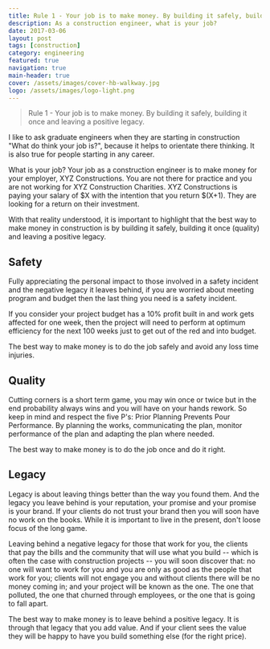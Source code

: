 ```yaml
---
title: Rule 1 - Your job is to make money. By building it safely, building it once and leaving a positive legacy.
description: As a construction engineer, what is your job?
date: 2017-03-06
layout: post
tags: [construction]
category: engineering
featured: true
navigation: true
main-header: true
cover: /assets/images/cover-hb-walkway.jpg
logo: /assets/images/logo-light.png
---
```


> Rule 1 - Your job is to make money. By building it safely, building it once and leaving a positive legacy.

I like to ask graduate engineers when they are starting in construction "What do think your job is?", because it helps to orientate there thinking. It is also true for people starting in any career.

What is your job? Your job as a construction engineer is to make money for your employer, XYZ Constructions. You are not there for practice and you are not working for XYZ Construction Charities. XYZ Constructions is paying your salary of $X with the intention that you return $(X+1). They are looking for a return on their investment.

With that reality understood, it is important to highlight that the best way to make money in construction is by building it safely, building it once (quality) and leaving a positive legacy.

## Safety

Fully appreciating the personal impact to those involved in a safety incident and the negative legacy it leaves behind, if you are worried about meeting program and budget then the last thing you need is a safety incident.

If you consider your project budget has a 10% profit built in and work gets affected for one week, then the project will need to perform at optimum efficiency for the next 100 weeks just to get out of the red and into budget.

The best way to make money is to do the job safely and avoid any loss time injuries.

## Quality

Cutting corners is a short term game, you may win once or twice but in the end probability always wins and you will have on your hands rework. So keep in mind and respect the five P's: Prior Planning Prevents Pour Performance. By planning the works, communicating the plan, monitor performance of the plan and adapting the plan where needed.

The best way to make money is to do the job once and do it right.

## Legacy

Legacy is about leaving things better than the way you found them. And the legacy you leave behind is your reputation, your promise and your promise is your brand. If your clients do not trust your brand then you will soon have no work on the books. While it is important to live in the present, don't loose focus of the long game.

Leaving behind a negative legacy for those that work for you, the clients that pay the bills and the community that will use what you build -- which is often the case with construction projects -- you will soon discover that: no one will want to work for you and you are only as good as the people that work for you; clients will not engage you and without clients there will be no money coming in; and your project will be known as the one. The one that polluted, the one that churned through employees, or the one that is going to fall apart.

The best way to make money is to leave behind a positive legacy. It is through that legacy that you add value. And if your client sees the value they will be happy to have you build something else (for the right price).